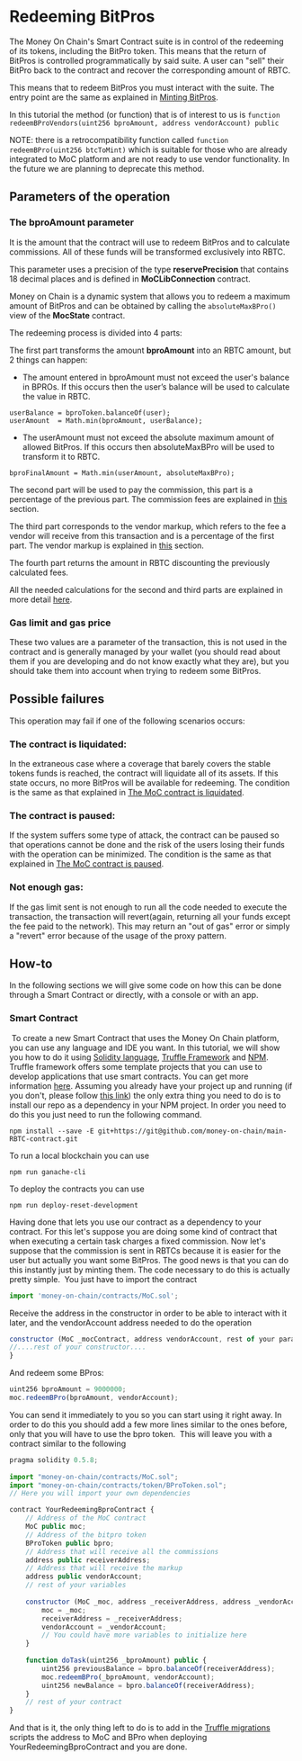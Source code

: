 # Redeeming BitPros

The Money On Chain's Smart Contract suite is in control of the redeeming of its tokens, including the BitPro token. This means that the return of BitPros is controlled programmatically by said suite. ​A user can "sell" their BitPro back to the contract and recover the corresponding amount of RBTC.

This means that to redeem BitPros you must interact with the suite. The entry point are the same as explained in [Minting BitPros](minting-bitpros.md).

In this tutorial the method (or function) that is of interest to us is `function redeemBProVendors(uint256 bproAmount, address vendorAccount) public`

NOTE: there is a retrocompatibility function called `function redeemBPro(uint256 btcToMint)` which is suitable for those who are already integrated to MoC platform and are not ready to use vendor functionality. In the future we are planning to deprecate this method.

## Parameters of the operation

### The bproAmount parameter

It is the amount that the contract will use to redeem BitPros and to calculate commissions. All of these funds will be transformed exclusively into RBTC.

This parameter uses a precision of the type **reservePrecision** that contains 18 decimal places and is defined in **MoCLibConnection** contract.


Money on Chain is a dynamic system that allows you to redeem a maximum amount of BitPros and can be obtained by calling the `absoluteMaxBPro()` view of the **MocState** contract.

The redeeming process is divided into 4 parts:

The first part transforms the amount **bproAmount** into an RBTC amount, but 2 things can happen:

- The amount entered in bproAmount must not exceed the user's balance in BPROs. If this occurs then the user’s balance will be used to calculate the value in RBTC.

```
userBalance = bproToken.balanceOf(user);
userAmount  = Math.min(bproAmount, userBalance);
```

- The userAmount must not exceed the absolute maximum amount of allowed BitPros. If this occurs then absoluteMaxBPro will be used to transform it to RBTC.

```
bproFinalAmount = Math.min(userAmount, absoluteMaxBPro);
```

The second part will be used to pay the commission, this part is a percentage of the previous part. The commission fees are explained in [this](commission-fees-values.md) section.

The third part corresponds to the vendor markup, which refers to the fee a vendor will receive from this transaction and is a percentage of the first part. The vendor markup is explained in [this](vendor-markup.md) section.

The fourth part returns the amount in RBTC discounting the previously calculated fees.

All the needed calculations for the second and third parts are explained in more detail [here](fees-calculation.md).

### Gas limit and gas price

These two values are a parameter of the transaction, this is not used in the contract and is generally managed by your wallet (you should read about them if you are developing and do not know exactly what they are), but you should take them into account when trying to redeem some BitPros.

## Possible failures

This operation may fail if one of the following scenarios occurs:

### The contract is liquidated:

In the extraneous case where a coverage that barely covers the stable tokens funds is reached, the contract will liquidate all of its assets. If this state occurs, no more BitPros will be available for redeeming. The condition is the same as that explained in [The MoC contract is liquidated](minting-bitpros.md#the-moc-contract-is-liquidated).

### The contract is paused:

If the system suffers some type of attack, the contract can be paused so that operations cannot be done and the risk of the users losing their funds with the operation can be minimized. The condition is the same as that explained in [The MoC contract is paused](minting-bitpros.md#the-moc-contract-is-paused).

### Not enough gas:

If the gas limit sent is not enough to run all the code needed to execute the transaction, the transaction will revert(again, returning all your funds except the fee paid to the network). This may return an "out of gas" error or simply a "revert" error because of the usage of the proxy pattern.

## How-to

In the following sections we will give some code on how this can be done through a Smart Contract or directly, with a console or with an app.
​

### Smart Contract​

​
To create a new Smart Contract that uses the Money On Chain platform, you can use any language and IDE you want. In this tutorial, we will show you how to do it using [Solidity language](https://solidity.readthedocs.io/en/v0.5.8/), [Truffle Framework](https://www.trufflesuite.com/) and [NPM](https://www.npmjs.com/).
Truffle framework offers some template projects that you can use to develop applications that use smart contracts. You can get more information [here](https://www.trufflesuite.com/boxes).
Assuming you already have your project up and running (if you don't, please follow [this link](../rationale/getting-started.md)) the only extra thing you need to do is to install our repo as a dependency in your NPM project. In order you need to do this you just need to run the following command.
​

```
npm install --save -E git+https://git@github.com/money-on-chain/main-RBTC-contract.git
```

​To run a local blockchain you can use

```
npm run ganache-cli
```

To deploy the contracts you can use

```
npm run deploy-reset-development
```

Having done that lets you use our contract as a dependency to your contract. For this let's suppose you are doing some kind of contract that when executing a certain task charges a fixed commission. Now let's suppose that the commission is sent in RBTCs because it is easier for the user but actually you want some BitPros. The good news is that you can do this instantly just by minting them. The code necessary to do this is actually pretty simple.
​
You just have to import the contract
​
```js
import 'money-on-chain/contracts/MoC.sol';
```

Receive the address in the constructor in order to be able to interact with it later, and the vendorAccount address needed to do the operation

```js
constructor (MoC _mocContract, address vendorAccount, rest of your params...) {
//....rest of your constructor....
}
```
And redeem some BPros:

```js
uint256 bproAmount = 9000000;
moc.redeemBPro(bproAmount, vendorAccount);
```

You can send it immediately to you so you can start using it right away. In order to do this you should add a few more lines similar to the ones before, only that you will have to use the bpro token.
​
This will leave you with a contract similar to the following
​​

```js
pragma solidity 0.5.8;
​
import "money-on-chain/contracts/MoC.sol";
import "money-on-chain/contracts/token/BProToken.sol";
// Here you will import your own dependencies

contract YourRedeemingBproContract {
    // Address of the MoC contract
    MoC public moc;
    // Address of the bitpro token
    BProToken public bpro;
    // Address that will receive all the commissions
    address public receiverAddress;
    // Address that will receive the markup
    address public vendorAccount;
    // rest of your variables
​
    constructor (MoC _moc, address _receiverAddress, address _vendorAccount) public {
        moc = _moc;
        receiverAddress = _receiverAddress;
        vendorAccount = _vendorAccount;
        // You could have more variables to initialize here
    }
​
    function doTask(uint256 _bproAmount) public {
        uint256 previousBalance = bpro.balanceOf(receiverAddress);
        moc.redeemBPro(_bproAmount, vendorAccount);
        uint256 newBalance = bpro.balanceOf(receiverAddress);
    }
    // rest of your contract
}​
```

And that is it, the only thing left to do is to add in the [Truffle migrations](https://www.trufflesuite.com/docs/truffle/getting-started/running-migrations) scripts the address to MoC and BPro when deploying YourRedeemingBproContract and you are done.
​​